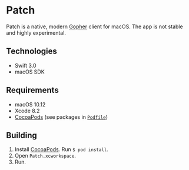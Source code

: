 # Patch

Patch is a native, modern [Gopher](https://en.wikipedia.org/wiki/Gopher_(protocol)) client for macOS. The app is not stable and highly experimental.

## Technologies

- Swift 3.0
- macOS SDK

## Requirements

- macOS 10.12
- Xcode 8.2
- [CocoaPods](https://cocoapods.org) (see packages in [`Podfile`](Podfile))

## Building

1. Install [CocoaPods](https://cocoapods.org). Run `$ pod install`. 
2. Open `Patch.xcworkspace`.
3. Run.
